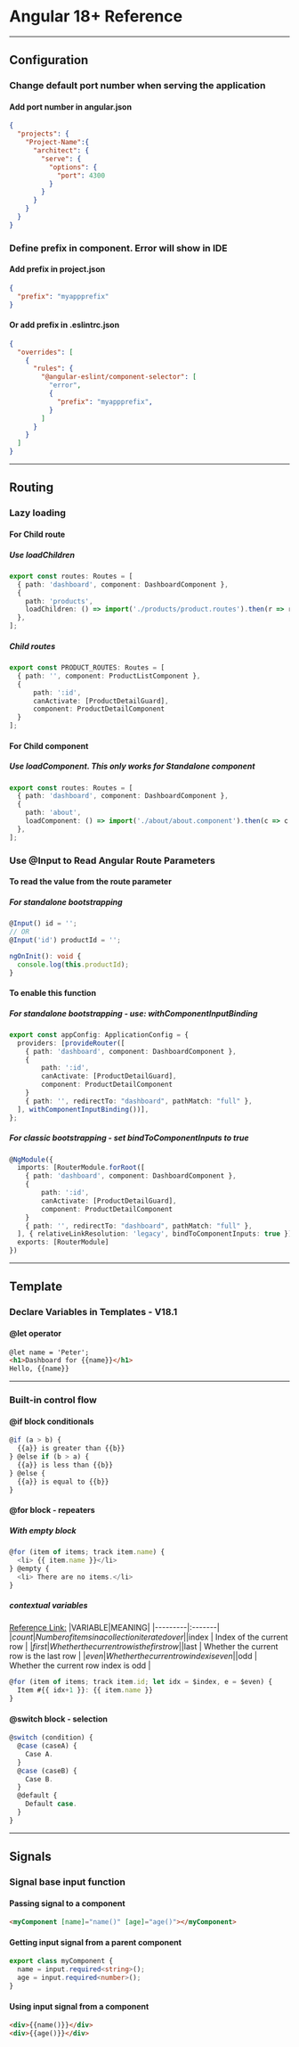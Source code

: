 # Angular 18+ Reference

---

## Configuration
### Change default port number when serving the application
#### Add port number in angular.json

```json
{
  "projects": {
    "Project-Name":{
      "architect": {
        "serve": {
          "options": {
            "port": 4300
          }
        }
      }
    }
  }
}
```

### Define prefix in component. Error will show in IDE
#### Add prefix in project.json
```json
{
  "prefix": "myappprefix"
}
```

#### Or add prefix in .eslintrc.json
```json
{
  "overrides": [
    {
      "rules": {
        "@angular-eslint/component-selector": [
          "error",
          {
            "prefix": "myappprefix",
          }
        ]
      }
    }
  ]
}
```

---

## Routing
### Lazy loading
#### For Child route
##### Use loadChildren
```ts
export const routes: Routes = [
  { path: 'dashboard', component: DashboardComponent },
  {
    path: 'products',
    loadChildren: () => import('./products/product.routes').then(r => r.PRODUCT_ROUTES)
  },
];
```
##### Child routes
```ts
export const PRODUCT_ROUTES: Routes = [
  { path: '', component: ProductListComponent },
  {
      path: ':id',
      canActivate: [ProductDetailGuard],
      component: ProductDetailComponent
  }
];
```
#### For Child component
##### Use loadComponent. **This only works for Standalone component**
```ts
export const routes: Routes = [
  { path: 'dashboard', component: DashboardComponent },
  { 
    path: 'about', 
    loadComponent: () => import('./about/about.component').then(c => c.AboutComponent)
  },
];
```

### Use @Input to Read Angular Route Parameters
#### To read the value from the route parameter
##### For standalone bootstrapping
```ts
@Input() id = '';
// OR
@Input('id') productId = '';

ngOnInit(): void {
  console.log(this.productId);
}
```
#### To enable this function
##### For standalone bootstrapping - use: withComponentInputBinding
```ts
export const appConfig: ApplicationConfig = {
  providers: [provideRouter([
    { path: 'dashboard', component: DashboardComponent },
    {
        path: ':id',
        canActivate: [ProductDetailGuard],
        component: ProductDetailComponent
    }
    { path: '', redirectTo: "dashboard", pathMatch: "full" },
  ], withComponentInputBinding())],
};
```
##### For classic bootstrapping - set bindToComponentInputs to true
```ts
@NgModule({
  imports: [RouterModule.forRoot([
    { path: 'dashboard', component: DashboardComponent },
    {
        path: ':id',
        canActivate: [ProductDetailGuard],
        component: ProductDetailComponent
    }
    { path: '', redirectTo: "dashboard", pathMatch: "full" },
  ], { relativeLinkResolution: 'legacy', bindToComponentInputs: true })],
  exports: [RouterModule]
})
```

---

## Template
### Declare Variables in Templates - V18.1
#### @let operator
```html
@let name = 'Peter';
<h1>Dashboard for {{name}}</h1>
Hello, {{name}}
```

---

### Built-in control flow
#### @if block conditionals
```ts
@if (a > b) {
  {{a}} is greater than {{b}}
} @else if (b > a) {
  {{a}} is less than {{b}}
} @else {
  {{a}} is equal to {{b}}
}
```
#### @for block - repeaters
##### With empty block
```ts
@for (item of items; track item.name) {
  <li> {{ item.name }}</li>
} @empty {
  <li> There are no items.</li>
}
```
##### contextual variables
[Reference Link:](https://v17.angular.io/guide/control_flow#index-and-other-contextual-variables)
|VARIABLE|MEANING|
|---------|:-------|
|$count |	Number of items in a collection iterated over |
|$index |	Index of the current row |
|$first |	Whether the current row is the first row |
|$last  |	Whether the current row is the last row |
|$even  |	Whether the current row index is even |
|$odd   |	Whether the current row index is odd |
```ts
@for (item of items; track item.id; let idx = $index, e = $even) {
  Item #{{ idx+1 }}: {{ item.name }}
}
```
#### @switch block - selection
```ts
@switch (condition) {
  @case (caseA) {
    Case A.
  }
  @case (caseB) {
    Case B.
  }
  @default {
    Default case.
  }
}
```

---

## Signals
### Signal base input function
#### Passing signal to a component
```html
<myComponent [name]="name()" [age]="age()"></myComponent>
```
#### Getting input signal from a parent component
```ts
export class myComponent {
  name = input.required<string>();
  age = input.required<number>();
}
```
#### Using input signal from a component
```html
<div>{{name()}}</div>
<div>{{age()}}</div>
```


